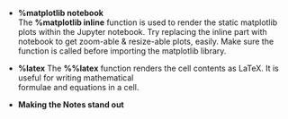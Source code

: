 -  __%matplotlib notebook__  
   The __%matplotlib inline__ function is used to render the static matplotlib plots within the Jupyter notebook. 
   Try replacing the inline part with notebook to get zoom-able & resize-able plots, easily. 
   Make sure the function is called before importing the matplotlib library.
   
-  __%latex__
   The __%%latex__ function renders the cell contents as LaTeX. It is useful for writing mathematical  
   formulae and equations in a cell.  
   
-  __Making the Notes stand out__
   
  
